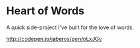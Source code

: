 # Heart of Words

A quick side-project I've built for the love of words.

http://codepen.io/jaberos/pen/oLxJGv

